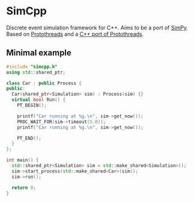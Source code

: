 # SimCpp

Discrete event simulation framework for C++.
Aims to be a port of [SimPy](https://simpy.readthedocs.io/en/latest/).
Based on [Protothreads](http://dunkels.com/adam/pt/) and a [C++ port of Protothreads](https://github.com/benhoyt/protothreads-cpp).

## Minimal example
```c++
#include "simcpp.h"
using std::shared_ptr;

class Car : public Process {
public:
  Car(shared_ptr<Simulation> sim) : Process(sim) {}
  virtual bool Run() {
    PT_BEGIN();

    printf("Car running at %g.\n", sim->get_now());
    PROC_WAIT_FOR(sim->timeout(5.0));
    printf("Car running at %g.\n", sim->get_now());

    PT_END();
  }
};

int main() {
  std::shared_ptr<Simulation> sim = std::make_shared<Simulation>();
  sim->start_process(std::make_shared<Car>(sim));
  sim->run();

  return 0;
}
```
